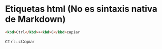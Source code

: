 <!-- Autor: Daniel Benjamin Perez Morales -->
<!-- GitHub: https://github.com/DanielPerezMoralesDev13 -->
<!-- Correo electrónico: danielperezdev@proton.me -->
# Etiquetas html (No es sintaxis nativa de Markdown)

```html
<kbd>Ctrl</kbd>+<kbd>C</kbd>copiar
```

<kbd>Ctrl</kbd>+<kbd>c</kbd>Copiar
